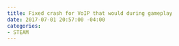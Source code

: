 ```yaml
---
title: Fixed crash for VoIP that would during gameplay
date: 2017-07-01 20:57:00 -04:00
categories:
- STEAM
---
```


